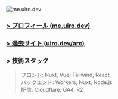 <!-- [![GitHub stats](https://github-profile-summary-cards.vercel.app/api/cards/profile-details?username=famisics&theme=2077)](https://github.com/famisics) --> 

![me.uiro.dev](https://cdn.uiro.dev/public%2Fprofile.png)

### [> プロフィール (me.uiro.dev)](https://me.uiro.dev)

### [> 過去サイト (uiro.dev/arc)](https://uiro.dev/arc)

### > 技術スタック

> フロント: Nuxt, Vue, Tailwind, React  
> バックエンド: Workers, Nuxt, Node.js  
> 配信: Cloudflare, GA4, R2

<!-- [![trophy](https://github-profile-trophy.vercel.app/?username=famisics&theme=radical)](https://github.com/famisics/github-profile-trophy) -->
